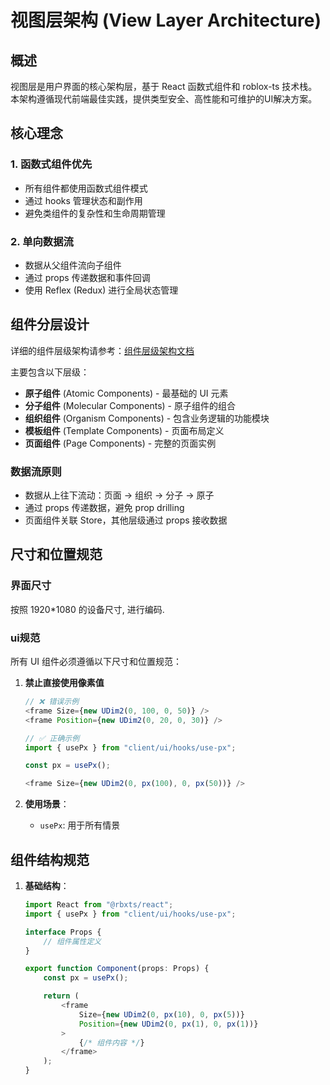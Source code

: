 # 视图层架构 (View Layer Architecture)

## 概述

视图层是用户界面的核心架构层，基于 React 函数式组件和 roblox-ts 技术栈。本架构遵循现代前端最佳实践，提供类型安全、高性能和可维护的UI解决方案。

## 核心理念

### 1. 函数式组件优先
- 所有组件都使用函数式组件模式
- 通过 hooks 管理状态和副作用
- 避免类组件的复杂性和生命周期管理

### 2. 单向数据流
- 数据从父组件流向子组件
- 通过 props 传递数据和事件回调
- 使用 Reflex (Redux) 进行全局状态管理

## 组件分层设计

详细的组件层级架构请参考：[组件层级架构文档](./component-layers.md)

主要包含以下层级：
- **原子组件** (Atomic Components) - 最基础的 UI 元素
- **分子组件** (Molecular Components) - 原子组件的组合
- **组织组件** (Organism Components) - 包含业务逻辑的功能模块
- **模板组件** (Template Components) - 页面布局定义
- **页面组件** (Page Components) - 完整的页面实例

### 数据流原则
- 数据从上往下流动：页面 → 组织 → 分子 → 原子
- 通过 props 传递数据，避免 prop drilling
- 页面组件关联 Store，其他层级通过 props 接收数据

## 尺寸和位置规范

### 界面尺寸

按照 1920*1080 的设备尺寸, 进行编码.

### ui规范

所有 UI 组件必须遵循以下尺寸和位置规范：

1. **禁止直接使用像素值**
   ```typescript
   // ❌ 错误示例
   <frame Size={new UDim2(0, 100, 0, 50)} />
   <frame Position={new UDim2(0, 20, 0, 30)} />

   // ✅ 正确示例
   import { usePx } from "client/ui/hooks/use-px";
   
   const px = usePx();
   
   <frame Size={new UDim2(0, px(100), 0, px(50))} />
   ```

2. **使用场景**：
   - `usePx`: 用于所有情景


## 组件结构规范

1. **基础结构**：
   ```typescript
   import React from "@rbxts/react";
   import { usePx } from "client/ui/hooks/use-px";

   interface Props {
       // 组件属性定义
   }

   export function Component(props: Props) {
       const px = usePx();

       return (
           <frame
               Size={new UDim2(0, px(10), 0, px(5))}
               Position={new UDim2(0, px(1), 0, px(1))}
           >
               {/* 组件内容 */}
           </frame>
       );
   }
   ```